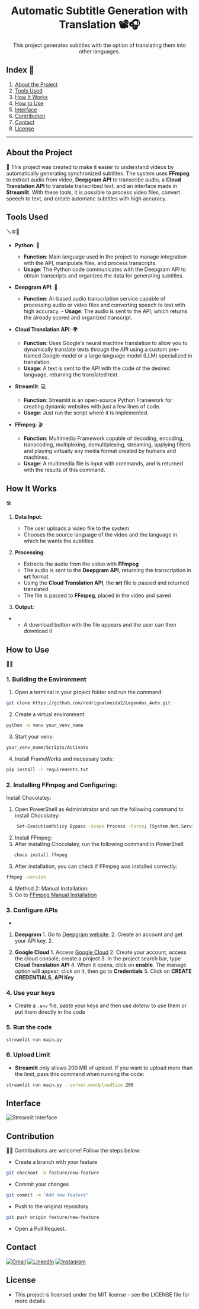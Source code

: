 <div align="center">

# Automatic Subtitle Generation with Translation 📽️🎧

This project generates subtitles with the option of translating them into other languages.

</div>

## Index 📇

1. [About the Project](#about-the-project)
2. [Tools Used](#tools-used)
3. [How It Works](#how-it-works)
4. [How to Use](#how-to-use)
5. [Interface](#interface)
6. [Contribution](#contribution)
7. [Contact](#contact)
8. [License](#license)

---

## About the Project
📜
This project was created to make it easier to understand videos by automatically generating synchronized subtitles. The system uses **FFmpeg** to extract audio from video, **Deepgram API** to transcribe audio, a **Cloud Translation API** to translate transcribed text, and an interface made in **Streamlit**. With these tools, it is possible to process video files, convert speech to text, and create automatic subtitles with high accuracy.

## Tools Used
🪛⚙️🔧
- **Python**: 🐍
  - **Function**: Main language used in the project to manage integration with the API, manipulate files, and process transcripts.
  - **Usage**: The Python code communicates with the Deepgram API to obtain transcripts and organizes the data for generating subtitles.

- **Deepgram API**: 🦑
  - **Function**: AI-based audio transcription service capable of processing audio or video files and converting speech to text with high accuracy. - **Usage**: The audio is sent to the API, which returns the already scored and organized transcript.

- **Cloud Translation API**: 🌍
  - **Function**: Uses Google's neural machine translation to allow you to dynamically translate texts through the API using a custom pre-trained Google model or a large language model (LLM) specialized in translation.
  - **Usage**: A text is sent to the API with the code of the desired language, returning the translated text.

- **Streamlit**: 💻
  - **Function**: Streamlit is an open-source Python Framework for creating dynamic websites with just a few lines of code.
  - **Usage**: Just run the script where it is implemented.

- **FFmpeg**: 🎬
  - **Function**: Multimedia Framework capable of decoding, encoding, transcoding, multiplexing, demultiplexing, streaming, applying filters and playing virtually any media format created by humans and machines.
  - **Usage**: A multimedia file is input with commands, and is returned with the results of this command.

## How It Works
🛠️
1. **Data Input**:
    - The user uploads a video file to the system
    - Chooses the source language of the video and the language in which he wants the subtitles

2. **Processing**:
    - Extracts the audio from the video with **FFmpeg**
    - The audio is sent to the **Deepgram API**, returning the transcription in **srt** format
    - Using the **Cloud Translation API**, the **srt** file is passed and returned translated
    - The file is passed to **FFmpeg**, placed in the video and saved

5. **Output**:
  - - A download button with the file appears and the user can then download it

## How to Use
🤳🏽
  ### 1. Building the Environment
  
  1. Open a terminal in your project folder and run the command:
  ```bash
  git clone https://github.com/rodrigoalmeida2/Legendas_Auto.git
  ```
  2. Create a virtual environment:
  ```bash
  python -m venv your_venv_name
  ```
  3. Start your venv:
  ```bash
  your_venv_name/Scripts/Activate
  ```
  4. Install FrameWorks and necessary tools:
  ```bash
  pip install -r requirements.txt
  ```
### 2. Installing FFmpeg and Configuring:

  Install Chocolatey:
  
  1. Open PowerShell as Administrator and run the following command to install Chocolatey:
```bash
    Set-ExecutionPolicy Bypass -Scope Process -Force; [System.Net.ServicePointManager]::SecurityProtocol = [System.Net.ServicePointManager]::SecurityProtocol -bor 3072; iex ((New-Object System.Net.WebClient).DownloadString('https://community.chocolatey.org/install.ps1'))
```
  2. Install FFmpeg:
  1. After installing Chocolatey, run the following command in PowerShell:
  ```bash
     choco install ffmpeg
  ```
  3. After installation, you can check if FFmpeg was installed correctly:
  ```bash
  ffmpeg -version
  ```
  4. Method 2: Manual Installation:
  1. Go to [FFmpeg Manual Installation](https://youtu.be/Q267RF1I3GE)

### 3. Configure APIs
  -
  1. **Deepgram**
    1. Go to [Deepgram website](https://deepgram.com).
    2. Create an account and get your API key. 2.
  
  1. **Google Cloud**
    1. Access [Google Cloud](cloud.google.com)
    2. Create your account, access the cloud console, create a project
    3. In the project search bar, type **Cloud Translation API**
    4. When it opens, click on **enable**. The manage option will appear, click on it, then go to **Credentials**
    5. Click on **CREATE CREDENTIALS**, **API Key**

### 4. Use your keys
  - Create a ```.env``` file, paste your keys and then use dotenv to use them or put them directly in the code

### 5. Run the code
  ```bash
  streamlit run main.py
  ```
### 6. Upload Limit
  - **Streamlit** only allows 200 MB of upload. If you want to upload more than the limit, pass this command when running the code:
  ```bash
  streamlit run main.py --server.maxUploadSize 200
  ```

## Interface

![Streamlit Interface](https://github.com/user-attachments/assets/fccc882b-f43d-4e64-b6a7-e523cbc10989)


## Contribution
  🙏🏼
  Contributions are welcome! Follow the steps below:
  
  - Create a branch with your feature
  ```bash
  git checkout -b feature/new-feature
  ```
  - Commit your changes
  ```bash
  git commit -m "Add new feature"
  ```
  - Push to the original repository
  ```bash
  git push origin feature/new-feature
  ```
  - Open a Pull Request.

## Contact  
<p align="left">
  <a href="mailto:rodrigoalmeida350.ra@gmail.com" title="Gmail">
  <img src="https://img.shields.io/badge/-Gmail-FF0000?style=flat-square&labelColor=FF0000&logo=gmail&logoColor=white&link=LINK-DO-SEU-GMAIL" alt="Gmail"/></a>
  <a href="https://www.linkedin.com/in/rodrigo101/" title="LinkedIn">
  <img src="https://img.shields.io/badge/-Linkedin-0e76a8?style=flat-square&logo=Linkedin&logoColor=white&link=LINK-DO-SEU-LINKEDIN" alt="LinkedIn"/></a>
  <a href="https://www.instagram.com/rodrigoalmeida2k/" title="Instagram">
  <img src="https://img.shields.io/badge/-Instagram-DF0174?style=flat-square&labelColor=DF0174&logo=instagram&logoColor=white&link=LINK-DO-SEU-INSTAGRAM" alt="Instagram"/></a>
</p>

## License
- This project is licensed under the MIT license - see the LICENSE file for more details.
